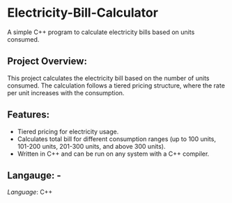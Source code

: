 # Electricity-Bill-Calculator
A simple C++ program to calculate electricity bills based on units consumed.

## Project Overview: 
This project calculates the electricity bill based on the number of units consumed. The calculation follows a tiered pricing structure, where the rate per unit increases with the consumption. 

## Features: 
- Tiered pricing for electricity usage.
- Calculates total bill for different consumption ranges (up to 100 units, 101-200 units, 201-300 units, and above 300 units).
- Written in C++ and can be run on any system with a C++ compiler.
  
## Langauge: - 
*Language*: C++
